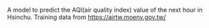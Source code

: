 A model to predict the AQI(air quality index) value of the next hour in Hsinchu.
Training data from https://airtw.moenv.gov.tw/
